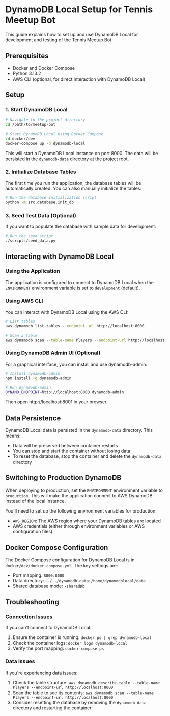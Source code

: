 # DynamoDB Local Setup for Tennis Meetup Bot

This guide explains how to set up and use DynamoDB Local for development and testing of the Tennis Meetup Bot.

## Prerequisites

- Docker and Docker Compose
- Python 3.13.2
- AWS CLI (optional, for direct interaction with DynamoDB Local)

## Setup

### 1. Start DynamoDB Local

```bash
# Navigate to the project directory
cd /path/to/meetup-bot

# Start DynamoDB Local using Docker Compose
cd docker/dev
docker-compose up -d dynamodb-local
```

This will start a DynamoDB Local instance on port 8000. The data will be persisted in the `dynamodb-data` directory at the project root.

### 2. Initialize Database Tables

The first time you run the application, the database tables will be automatically created. You can also manually initialize the tables:

```bash
# Run the database initialization script
python -m src.database.init_db
```

### 3. Seed Test Data (Optional)

If you want to populate the database with sample data for development:

```bash
# Run the seed script
./scripts/seed_data.py
```

## Interacting with DynamoDB Local

### Using the Application

The application is configured to connect to DynamoDB Local when the `ENVIRONMENT` environment variable is set to `development` (default).

### Using AWS CLI

You can interact with DynamoDB Local using the AWS CLI:

```bash
# List tables
aws dynamodb list-tables --endpoint-url http://localhost:8000

# Scan a table
aws dynamodb scan --table-name Players --endpoint-url http://localhost:8000
```

### Using DynamoDB Admin UI (Optional)

For a graphical interface, you can install and use dynamodb-admin:

```bash
# Install dynamodb-admin
npm install -g dynamodb-admin

# Run dynamodb-admin
DYNAMO_ENDPOINT=http://localhost:8000 dynamodb-admin
```

Then open http://localhost:8001 in your browser.

## Data Persistence

DynamoDB Local data is persisted in the `dynamodb-data` directory. This means:

- Data will be preserved between container restarts
- You can stop and start the container without losing data
- To reset the database, stop the container and delete the `dynamodb-data` directory

## Switching to Production DynamoDB

When deploying to production, set the `ENVIRONMENT` environment variable to `production`. This will make the application connect to AWS DynamoDB instead of the local instance.

You'll need to set up the following environment variables for production:
- `AWS_REGION`: The AWS region where your DynamoDB tables are located
- AWS credentials (either through environment variables or AWS configuration files)

## Docker Compose Configuration

The Docker Compose configuration for DynamoDB Local is in `docker/dev/docker-compose.yml`. The key settings are:

- Port mapping: `8000:8000`
- Data directory: `../../dynamodb-data:/home/dynamodblocal/data`
- Shared database mode: `-sharedDb`

## Troubleshooting

### Connection Issues

If you can't connect to DynamoDB Local:

1. Ensure the container is running: `docker ps | grep dynamodb-local`
2. Check the container logs: `docker logs dynamodb-local`
3. Verify the port mapping: `docker-compose ps`

### Data Issues

If you're experiencing data issues:

1. Check the table structure: `aws dynamodb describe-table --table-name Players --endpoint-url http://localhost:8000`
2. Scan the table to see its contents: `aws dynamodb scan --table-name Players --endpoint-url http://localhost:8000`
3. Consider resetting the database by removing the `dynamodb-data` directory and restarting the container
